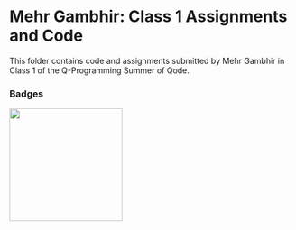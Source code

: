 # Mehr Gambhir: Class 1 Assignments and Code
This folder contains code and assignments submitted by Mehr Gambhir in Class 1 of the Q-Programming Summer of Qode.
### Badges
<img src="/badges/attendance.png" width="200px" height="200px">